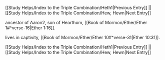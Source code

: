 [[Study Helps/Index to the Triple Combination/Heth1|Previous Entry]]  ||  [[Study Helps/Index to the Triple Combination/Hew, Hewn|Next Entry]]

 ancestor of Aaron2, son of Hearthom, [[Book of Mormon/Ether/Ether 1#^verse-16|Ether 1:16]].

 lives in captivity, [[Book of Mormon/Ether/Ether 10#^verse-31|Ether 10:31]].

[[Study Helps/Index to the Triple Combination/Heth1|Previous Entry]]  ||  [[Study Helps/Index to the Triple Combination/Hew, Hewn|Next Entry]]